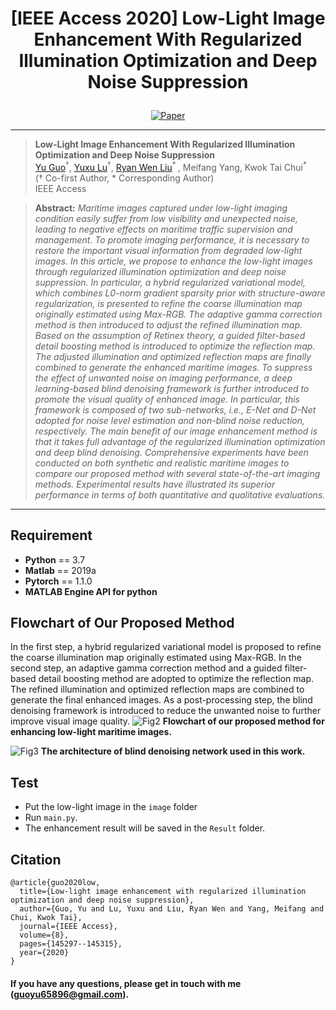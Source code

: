# <p align=center> [IEEE Access 2020] Low-Light Image Enhancement With Regularized Illumination Optimization and Deep Noise Suppression</p>

<div align="center">
 
[![Paper](https://img.shields.io/badge/LLIE-Paper-red.svg)](https://ieeexplore.ieee.org/abstract/document/9163095)

</div>

---
>**Low-Light Image Enhancement With Regularized Illumination Optimization and Deep Noise Suppression**<br>
[Yu Guo](https://scholar.google.com/citations?user=klYz-acAAAAJ&hl=zh-CN)<sup>†</sup>, [Yuxu Lu](https://scholar.google.com.hk/citations?user=XXge2_0AAAAJ&hl=zh-CN)<sup>†</sup>, [Ryan Wen Liu](http://mipc.whut.edu.cn/index.html)<sup>* </sup>, Meifang Yang, Kwok Tai Chui<sup>* </sup> <br>
(† Co-first Author, * Corresponding Author)<br>
>IEEE Access

> **Abstract:** *Maritime images captured under low-light imaging condition easily suffer from low visibility and unexpected noise, leading to negative effects on maritime traffic supervision and management. To promote imaging performance, it is necessary to restore the important visual information from degraded low-light images. In this article, we propose to enhance the low-light images through regularized illumination optimization and deep noise suppression. In particular, a hybrid regularized variational model, which combines L0-norm gradient sparsity prior with structure-aware regularization, is presented to refine the coarse illumination map originally estimated using Max-RGB. The adaptive gamma correction method is then introduced to adjust the refined illumination map. Based on the assumption of Retinex theory, a guided filter-based detail boosting method is introduced to optimize the reflection map. The adjusted illumination and optimized reflection maps are finally combined to generate the enhanced maritime images. To suppress the effect of unwanted noise on imaging performance, a deep learning-based blind denoising framework is further introduced to promote the visual quality of enhanced image. In particular, this framework is composed of two sub-networks, i.e., E-Net and D-Net adopted for noise level estimation and non-blind noise reduction, respectively. The main benefit of our image enhancement method is that it takes full advantage of the regularized illumination optimization and deep blind denoising. Comprehensive experiments have been conducted on both synthetic and realistic maritime images to compare our proposed method with several state-of-the-art imaging methods. Experimental results have illustrated its superior performance in terms of both quantitative and qualitative evaluations.*
---

## Requirement
* __Python__ == 3.7
* __Matlab__ == 2019a
* __Pytorch__ == 1.1.0
* __MATLAB Engine API for python__

## Flowchart of Our Proposed Method
In the first step, a hybrid regularized variational model is proposed to refine the coarse illumination map originally estimated using Max-RGB. In the second step, an adaptive gamma correction method and a guided filter-based detail boosting method are adopted to optimize the reflection map. The refined illumination and optimized reflection maps are combined to generate the final enhanced images. As a post-processing step, the blind denoising framework is introduced to reduce the unwanted noise to further improve visual image quality.
![Fig2](https://user-images.githubusercontent.com/48637474/135098754-9353c72c-02c2-4c83-b06f-b9b3979d5fee.jpg)
**Flowchart of our proposed method for enhancing low-light maritime images.**

![Fig3](https://user-images.githubusercontent.com/48637474/135105375-a44444fa-159d-4bc7-8b10-0aa7ec377be6.jpg)
**The architecture of blind denoising network used in this work.**

## Test
* Put the low-light image in the `image` folder
* Run `main.py`. 
* The enhancement result will be saved in the `Result` folder.

## Citation

```
@article{guo2020low,
  title={Low-light image enhancement with regularized illumination optimization and deep noise suppression},
  author={Guo, Yu and Lu, Yuxu and Liu, Ryan Wen and Yang, Meifang and Chui, Kwok Tai},
  journal={IEEE Access},
  volume={8},
  pages={145297--145315},
  year={2020}
}
```

#### If you have any questions, please get in touch with me (guoyu65896@gmail.com).
